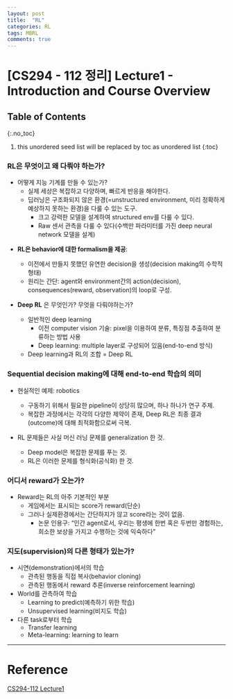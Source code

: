 ```yaml
---
layout: post
title:  "RL"
categories: RL
tags: MBRL
comments: true
---
```


# [CS294 - 112 정리] Lecture1 - Introduction and Course Overview


## Table of Contents
{:.no_toc}
1. this unordered seed list will be replaced by toc as unordered list
{:toc}



### RL은 무엇이고 왜 다뤄야 하는가?

- 어떻게 지능 기계를 만들 수 있는가?
  - 실제 세상은 복잡하고 다양하며, 빠르게 반응을 해야한다.
  - 딥러닝은 구조화되지 않은 환경(=unstructured environment, 미리 정확하게 예상하지 못하는 환경)을 다룰 수 있는 도구.
    - 크고 강력한 모델을 설계하여 structured env를 다룰 수 있다.
    - Raw 센서 관측을 다룰 수 있다(수백만 파라미터를 가진 deep neural network 모델을 설계)

* __RL은 behavior에 대한 formalism을 제공__:
  * 이전에서 만들지 못했던 유연한 decision을 생성(decision making의 수학적 형태)
  * 원리는 간단: agent와 environment간의 action(decision), consequences(reward, observation)의 loop로 구성.

* __Deep RL__ 은 무엇인가? 무엇을 다뤄야하는가?
  * 일반적인 deep learning
    * 이전 computer vision 기술: pixel을 이용하여 분류, 특징점 추출하여 분류하는 방법 사용
    * Deep learning: multiple layer로 구성되어 있음(end-to-end 방식)
  * Deep learning과 RL의 조합 = Deep RL




### Sequential decision making에 대해 end-to-end 학습의 의미

* 현실적인 예제: robotics
    * 구동하기 위해서 필요한 pipeline이 상당히 많으며, 하나 하나가 연구 주제.
    * 복잡한 과정에서는 각각의 다양한 제약이 존재, Deep RL은 최종 결과(outcome)에 대해 최적화함으로써 극복.

* RL 문제들은 사실 머신 러닝 문제를 generalization 한 것.
    * Deep model은 복잡한 문제를 푸는 것.
    * RL은 이러한 문제를 형식화(공식화) 한 것.

### 어디서 reward가 오는가?

* Reward는 RL의 아주 기본적인 부분
    * 게임에서는 표시되는 score가 reward(단순)
    * 그러나 실제환경에서는 간단하지가 않고 score라는 것이 없음.
        * 논문 인용구: “인간 agent로서, 우리는 평생에 한번 혹은 두번만 경험하는, 희소한 보상을 가지고 수행하는 것에 익숙하다”


### 지도(supervision)의 다른 형태가 있는가?

* 시연(demonstration)에서의 학습
    * 관측된 행동을 직접 복사(behavior cloning)
    * 관측된 행동에서 reward 추론(inverse reinforcement learning)
* World를 관측하여 학습
    * Learning to predict(예측하기 위한 학습)
    * Unsupervised learning(비지도 학습)
* 다른 task로부터 학습
    * Transfer learning
    * Meta-learning: learning to learn

--------

# Reference
[CS294-112 Lecture1](http://rail.eecs.berkeley.edu/deeprlcourse/static/slides/lec-1.pdf)